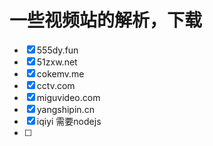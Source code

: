 # 一些视频站的解析，下载

- [x] 555dy.fun
- [x] 51zxw.net
- [x] cokemv.me
- [x] cctv.com
- [x] miguvideo.com
- [x] yangshipin.cn
- [x] iqiyi 需要nodejs
- [ ] 

